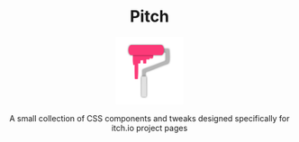 <div align="center">
  <h1>
    Pitch
  </h1>
  <img src="./assets/pitch.svg" src="Pitch Logo" width="120">
  <p>
     A small collection of CSS components and tweaks designed specifically for itch.io project pages
  </p>
</div>
